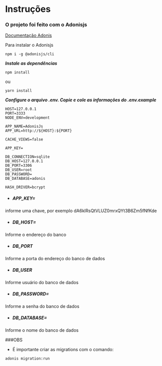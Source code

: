 # Instruções

### O projeto foi feito com o Adonisjs

[Documentação Adonis](https://adonisjs.com/docs/4.1/installation#_installing_adonisjs)

Para instalar o Adonisjs

```
npm i -g @adonisjs/cli
```

***Instale as dependências***

```
npm install
```

ou

```
yarn install
```

***Configure o arquivo .env. Copie e cole as informações do .env.example***

```
HOST=127.0.0.1
PORT=3333
NODE_ENV=development

APP_NAME=AdonisJs
APP_URL=http://${HOST}:${PORT}

CACHE_VIEWS=false

APP_KEY=

DB_CONNECTION=sqlite
DB_HOST=127.0.0.1
DB_PORT=3306
DB_USER=root
DB_PASSWORD=
DB_DATABASE=adonis

HASH_DRIVER=bcrypt
```

- ##### APP_KEY= 
informe uma chave, por exemplo dA6klRsQtVLUZ0mrxQYt3B6Zm5fNfKde

- ##### DB_HOST=
Informe o endereço do banco

- ##### DB_PORT
Informe a porta do endereço do banco de dados

- ##### DB_USER
Informe usuário do banco de dados

- ##### DB_PASSWORD=
Informe a senha do banco de dados

- ##### DB_DATABASE=
Informe o nome do banco de dados

###OBS
- É importante criar as migrations com o comando:

```
adonis migration:run
```





